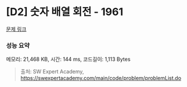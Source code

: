 # [D2] 숫자 배열 회전 - 1961 

[문제 링크](https://swexpertacademy.com/main/code/problem/problemDetail.do?contestProbId=AV5Pq-OKAVYDFAUq) 

### 성능 요약

메모리: 21,468 KB, 시간: 144 ms, 코드길이: 1,113 Bytes



> 출처: SW Expert Academy, https://swexpertacademy.com/main/code/problem/problemList.do
